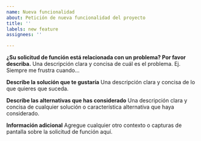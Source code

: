 ```yaml
---
name: Nueva funcionalidad
about: Petición de nueva funcionalidad del proyecto
title: ''
labels: new feature
assignees: ''

---
```


**¿Su solicitud de función está relacionada con un problema? Por favor describa.**
Una descripción clara y concisa de cuál es el problema. Ej. Siempre me frustra cuando...

**Describe la solución que te gustaría**
Una descripción clara y concisa de lo que quieres que suceda.

**Describe las alternativas que has considerado**
Una descripción clara y concisa de cualquier solución o característica alternativa que haya considerado.

**Información adicional**
Agregue cualquier otro contexto o capturas de pantalla sobre la solicitud de función aquí.
